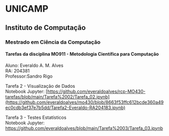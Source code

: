 # UNICAMP
## Instituto de Computação
### Mestrado em Ciência da Computação
#### Tarefas da disciplina MO911 - Metodologia Científica para Computação

Aluno: Everaldo A. M. Alves \
RA: 204381 \
Professor:Sandro Rigo 

Tarefa 2 - Visualização de Dados \
Notebook Jupyter: [https://github.com/everaldoalves/rcp-MO430-tarefas/blob/main/Tarefa%2002/Tarefa_02.ipynb](https://github.com/everaldoalves/mo430/blob/8663f53ffc612bcde360a49ec0cdb3ef37e7b5dd/Tarefa2-Everaldo-RA204183.ipynb) 

Tarefa 3 - Testes Estatísticos \
Notebook Jupyter: [https://github.com/everaldoalves/blob/main/Tarefa%2003/Tarefa_03.ipynb
](https://github.com/everaldoalves/mo430/blob/8663f53ffc612bcde360a49ec0cdb3ef37e7b5dd/Tarefa3-Everaldo-RA204183.ipynb)
